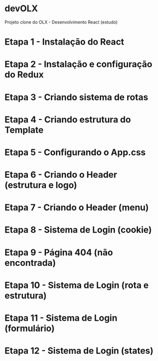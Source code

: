 # devOLX
Projeto clone do OLX - Desenvolvimento React (estudo)


# Etapa 1 - Instalação do React


# Etapa 2 - Instalação e configuração do Redux


# Etapa 3 - Criando sistema de rotas 


# Etapa 4 - Criando estrutura do Template


# Etapa 5 - Configurando o App.css


# Etapa 6 - Criando o Header (estrutura e logo)


# Etapa 7 - Criando o Header (menu)


# Etapa 8 - Sistema de Login (cookie)


# Etapa 9 - Página 404 (não encontrada)


# Etapa 10 - Sistema de Login (rota e estrutura)


# Etapa 11 - Sistema de Login (formulário)


# Etapa 12 - Sistema de Login (states)

